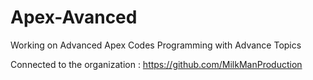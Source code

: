 # Apex-Avanced
Working on Advanced Apex Codes
Programming with Advance Topics

Connected to the organization : https://github.com/MilkManProduction

